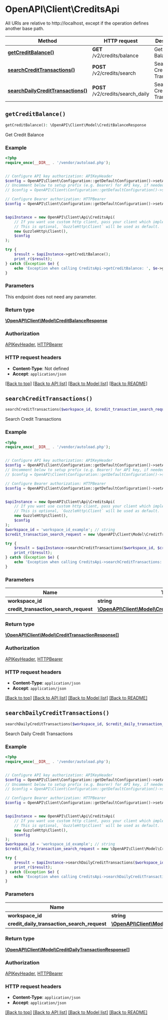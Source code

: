 # OpenAPI\Client\CreditsApi

All URIs are relative to http://localhost, except if the operation defines another base path.

| Method | HTTP request | Description |
| ------------- | ------------- | ------------- |
| [**getCreditBalance()**](CreditsApi.md#getCreditBalance) | **GET** /v2/credits/balance | Get Credit Balance |
| [**searchCreditTransactions()**](CreditsApi.md#searchCreditTransactions) | **POST** /v2/credits/search | Search Credit Transactions |
| [**searchDailyCreditTransactions()**](CreditsApi.md#searchDailyCreditTransactions) | **POST** /v2/credits/search_daily | Search Daily Credit Transactions |


## `getCreditBalance()`

```php
getCreditBalance(): \OpenAPI\Client\Model\CreditBalanceResponse
```

Get Credit Balance

### Example

```php
<?php
require_once(__DIR__ . '/vendor/autoload.php');


// Configure API key authorization: APIKeyHeader
$config = OpenAPI\Client\Configuration::getDefaultConfiguration()->setApiKey('Api-Key', 'YOUR_API_KEY');
// Uncomment below to setup prefix (e.g. Bearer) for API key, if needed
// $config = OpenAPI\Client\Configuration::getDefaultConfiguration()->setApiKeyPrefix('Api-Key', 'Bearer');

// Configure Bearer authorization: HTTPBearer
$config = OpenAPI\Client\Configuration::getDefaultConfiguration()->setAccessToken('YOUR_ACCESS_TOKEN');


$apiInstance = new OpenAPI\Client\Api\CreditsApi(
    // If you want use custom http client, pass your client which implements `GuzzleHttp\ClientInterface`.
    // This is optional, `GuzzleHttp\Client` will be used as default.
    new GuzzleHttp\Client(),
    $config
);

try {
    $result = $apiInstance->getCreditBalance();
    print_r($result);
} catch (Exception $e) {
    echo 'Exception when calling CreditsApi->getCreditBalance: ', $e->getMessage(), PHP_EOL;
}
```

### Parameters

This endpoint does not need any parameter.

### Return type

[**\OpenAPI\Client\Model\CreditBalanceResponse**](../Model/CreditBalanceResponse.md)

### Authorization

[APIKeyHeader](../../README.md#APIKeyHeader), [HTTPBearer](../../README.md#HTTPBearer)

### HTTP request headers

- **Content-Type**: Not defined
- **Accept**: `application/json`

[[Back to top]](#) [[Back to API list]](../../README.md#endpoints)
[[Back to Model list]](../../README.md#models)
[[Back to README]](../../README.md)

## `searchCreditTransactions()`

```php
searchCreditTransactions($workspace_id, $credit_transaction_search_request): \OpenAPI\Client\Model\CreditTransactionResponse[]
```

Search Credit Transactions

### Example

```php
<?php
require_once(__DIR__ . '/vendor/autoload.php');


// Configure API key authorization: APIKeyHeader
$config = OpenAPI\Client\Configuration::getDefaultConfiguration()->setApiKey('Api-Key', 'YOUR_API_KEY');
// Uncomment below to setup prefix (e.g. Bearer) for API key, if needed
// $config = OpenAPI\Client\Configuration::getDefaultConfiguration()->setApiKeyPrefix('Api-Key', 'Bearer');

// Configure Bearer authorization: HTTPBearer
$config = OpenAPI\Client\Configuration::getDefaultConfiguration()->setAccessToken('YOUR_ACCESS_TOKEN');


$apiInstance = new OpenAPI\Client\Api\CreditsApi(
    // If you want use custom http client, pass your client which implements `GuzzleHttp\ClientInterface`.
    // This is optional, `GuzzleHttp\Client` will be used as default.
    new GuzzleHttp\Client(),
    $config
);
$workspace_id = 'workspace_id_example'; // string
$credit_transaction_search_request = new \OpenAPI\Client\Model\CreditTransactionSearchRequest(); // \OpenAPI\Client\Model\CreditTransactionSearchRequest

try {
    $result = $apiInstance->searchCreditTransactions($workspace_id, $credit_transaction_search_request);
    print_r($result);
} catch (Exception $e) {
    echo 'Exception when calling CreditsApi->searchCreditTransactions: ', $e->getMessage(), PHP_EOL;
}
```

### Parameters

| Name | Type | Description  | Notes |
| ------------- | ------------- | ------------- | ------------- |
| **workspace_id** | **string**|  | |
| **credit_transaction_search_request** | [**\OpenAPI\Client\Model\CreditTransactionSearchRequest**](../Model/CreditTransactionSearchRequest.md)|  | |

### Return type

[**\OpenAPI\Client\Model\CreditTransactionResponse[]**](../Model/CreditTransactionResponse.md)

### Authorization

[APIKeyHeader](../../README.md#APIKeyHeader), [HTTPBearer](../../README.md#HTTPBearer)

### HTTP request headers

- **Content-Type**: `application/json`
- **Accept**: `application/json`

[[Back to top]](#) [[Back to API list]](../../README.md#endpoints)
[[Back to Model list]](../../README.md#models)
[[Back to README]](../../README.md)

## `searchDailyCreditTransactions()`

```php
searchDailyCreditTransactions($workspace_id, $credit_daily_transaction_search_request): \OpenAPI\Client\Model\CreditDailyTransactionResponse[]
```

Search Daily Credit Transactions

### Example

```php
<?php
require_once(__DIR__ . '/vendor/autoload.php');


// Configure API key authorization: APIKeyHeader
$config = OpenAPI\Client\Configuration::getDefaultConfiguration()->setApiKey('Api-Key', 'YOUR_API_KEY');
// Uncomment below to setup prefix (e.g. Bearer) for API key, if needed
// $config = OpenAPI\Client\Configuration::getDefaultConfiguration()->setApiKeyPrefix('Api-Key', 'Bearer');

// Configure Bearer authorization: HTTPBearer
$config = OpenAPI\Client\Configuration::getDefaultConfiguration()->setAccessToken('YOUR_ACCESS_TOKEN');


$apiInstance = new OpenAPI\Client\Api\CreditsApi(
    // If you want use custom http client, pass your client which implements `GuzzleHttp\ClientInterface`.
    // This is optional, `GuzzleHttp\Client` will be used as default.
    new GuzzleHttp\Client(),
    $config
);
$workspace_id = 'workspace_id_example'; // string
$credit_daily_transaction_search_request = new \OpenAPI\Client\Model\CreditDailyTransactionSearchRequest(); // \OpenAPI\Client\Model\CreditDailyTransactionSearchRequest

try {
    $result = $apiInstance->searchDailyCreditTransactions($workspace_id, $credit_daily_transaction_search_request);
    print_r($result);
} catch (Exception $e) {
    echo 'Exception when calling CreditsApi->searchDailyCreditTransactions: ', $e->getMessage(), PHP_EOL;
}
```

### Parameters

| Name | Type | Description  | Notes |
| ------------- | ------------- | ------------- | ------------- |
| **workspace_id** | **string**|  | |
| **credit_daily_transaction_search_request** | [**\OpenAPI\Client\Model\CreditDailyTransactionSearchRequest**](../Model/CreditDailyTransactionSearchRequest.md)|  | |

### Return type

[**\OpenAPI\Client\Model\CreditDailyTransactionResponse[]**](../Model/CreditDailyTransactionResponse.md)

### Authorization

[APIKeyHeader](../../README.md#APIKeyHeader), [HTTPBearer](../../README.md#HTTPBearer)

### HTTP request headers

- **Content-Type**: `application/json`
- **Accept**: `application/json`

[[Back to top]](#) [[Back to API list]](../../README.md#endpoints)
[[Back to Model list]](../../README.md#models)
[[Back to README]](../../README.md)
